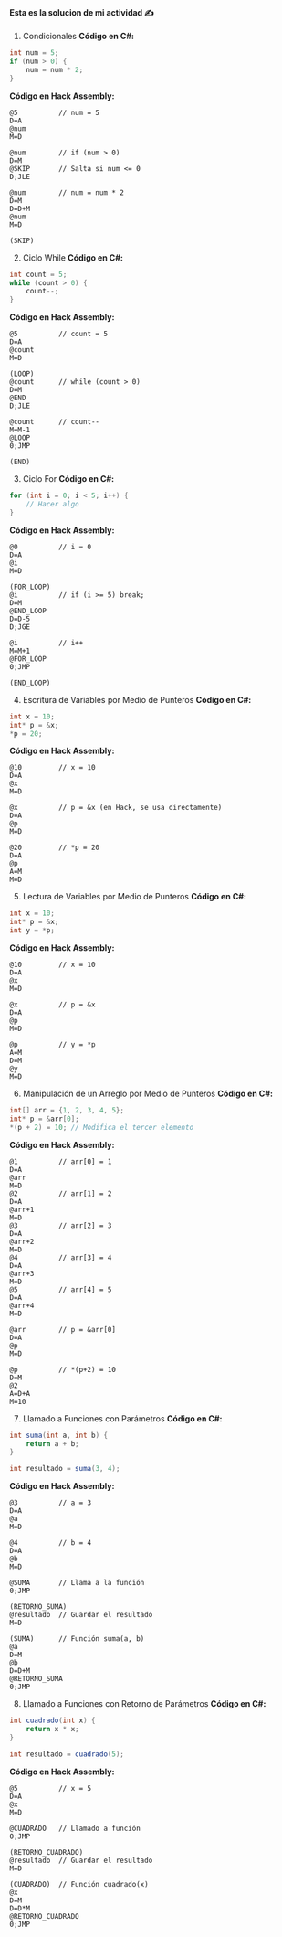 
#### Esta es la solucion de mi actividad ✍️

1. Condicionales
**Código en C#:**
```csharp
int num = 5;
if (num > 0) {
    num = num * 2;
}
```
**Código en Hack Assembly:**
```assembly
@5          // num = 5
D=A
@num
M=D

@num        // if (num > 0)
D=M
@SKIP       // Salta si num <= 0
D;JLE

@num        // num = num * 2
D=M
D=D+M
@num
M=D

(SKIP)
```
2. Ciclo While
**Código en C#:**
``` csharp
int count = 5;
while (count > 0) {
    count--;
}
```
**Código en Hack Assembly:**
```assembly
@5          // count = 5
D=A
@count
M=D

(LOOP)
@count      // while (count > 0)
D=M
@END
D;JLE

@count      // count--
M=M-1
@LOOP
0;JMP

(END)
```
3. Ciclo For
**Código en C#:**
```csharp
for (int i = 0; i < 5; i++) {
    // Hacer algo
}
```
**Código en Hack Assembly:**
```assembly
@0          // i = 0
D=A
@i
M=D

(FOR_LOOP)
@i          // if (i >= 5) break;
D=M
@END_LOOP
D=D-5
D;JGE

@i          // i++
M=M+1
@FOR_LOOP
0;JMP

(END_LOOP)
```
4. Escritura de Variables por Medio de Punteros
**Código en C#:**
``` csharp
int x = 10;
int* p = &x;
*p = 20;
```
**Código en Hack Assembly:**
``` assembly
@10         // x = 10
D=A
@x
M=D

@x          // p = &x (en Hack, se usa directamente)
D=A
@p
M=D

@20         // *p = 20
D=A
@p
A=M
M=D
```
5. Lectura de Variables por Medio de Punteros
**Código en C#:**
``` csharp
int x = 10;
int* p = &x;
int y = *p;
```
**Código en Hack Assembly:**
``` assembly
@10         // x = 10
D=A
@x
M=D

@x          // p = &x
D=A
@p
M=D

@p          // y = *p
A=M
D=M
@y
M=D
```
6. Manipulación de un Arreglo por Medio de Punteros
**Código en C#:**
``` csharp
int[] arr = {1, 2, 3, 4, 5};
int* p = &arr[0];
*(p + 2) = 10; // Modifica el tercer elemento
```
**Código en Hack Assembly:**
``` assembly
@1          // arr[0] = 1
D=A
@arr
M=D
@2          // arr[1] = 2
D=A
@arr+1
M=D
@3          // arr[2] = 3
D=A
@arr+2
M=D
@4          // arr[3] = 4
D=A
@arr+3
M=D
@5          // arr[4] = 5
D=A
@arr+4
M=D

@arr        // p = &arr[0]
D=A
@p
M=D

@p          // *(p+2) = 10
D=M
@2
A=D+A
M=10
```
7. Llamado a Funciones con Parámetros
**Código en C#:**
``` csharp
int suma(int a, int b) {
    return a + b;
}

int resultado = suma(3, 4);
```
**Código en Hack Assembly:**
``` assembly
@3          // a = 3
D=A
@a
M=D

@4          // b = 4
D=A
@b
M=D

@SUMA       // Llama a la función
0;JMP

(RETORNO_SUMA)
@resultado  // Guardar el resultado
M=D

(SUMA)      // Función suma(a, b)
@a
D=M
@b
D=D+M
@RETORNO_SUMA
0;JMP
```
8. Llamado a Funciones con Retorno de Parámetros
**Código en C#:**
``` csharp
int cuadrado(int x) {
    return x * x;
}

int resultado = cuadrado(5);
```
**Código en Hack Assembly:**
``` assembly
@5          // x = 5
D=A
@x
M=D

@CUADRADO   // Llamado a función
0;JMP

(RETORNO_CUADRADO)
@resultado  // Guardar el resultado
M=D

(CUADRADO)  // Función cuadrado(x)
@x
D=M
D=D*M
@RETORNO_CUADRADO
0;JMP
```
